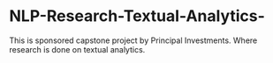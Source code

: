 # NLP-Research-Textual-Analytics-
This is sponsored capstone project by Principal Investments. Where research is done on textual analytics.
